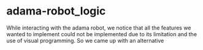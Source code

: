# adama-robot_logic
While interacting with the adama robot, we notice that all the features we wanted to implement could not be implemented due to its limitation and the use of visual programming. So we came up with an alternative 
